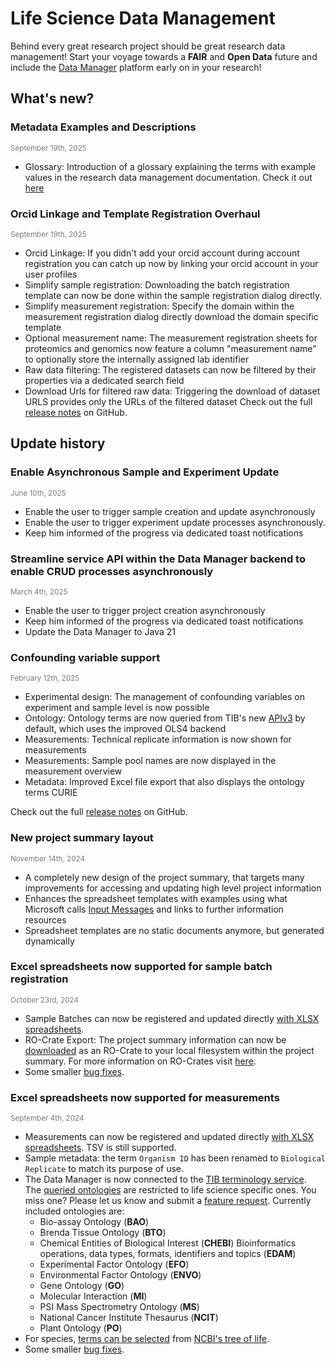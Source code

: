 # Life Science Data Management

Behind every great research project should be great research data management!
Start your voyage towards a __FAIR__ and __Open Data__ future and include
the [Data Manager](https://rdm.qbic.uni-tuebingen.de/login) platform early on in your research!

## What's new?

### Metadata Examples and Descriptions

<div style="font-size: smaller; color: rgba(122,122,122,1)">September 19th, 2025 </div>

- Glossary: Introduction of a glossary explaining the terms with example values in the research data
  management documentation. Check it out [here](metadata/concepts.md)

### Orcid Linkage and Template Registration Overhaul

<div style="font-size: smaller; color: rgba(122,122,122,1)">September 19th, 2025 </div>

- Orcid Linkage: If you didn't add your orcid account during account registration you can
  catch up now by linking your orcid account in your user profiles
- Simplify sample registration: Downloading the batch registration template can now be done within
  the sample registration dialog
  directly.
- Simplify measurement registration: Specify the domain within the measurement registration dialog
  directly download the domain
  specific template
- Optional measurement name: The measurement registration sheets for proteomics and genomics now
  feature a column "measurement
  name" to optionally store the internally assigned lab identifier
- Raw data filtering: The registered datasets can now be filtered by their properties via a
  dedicated search field
- Download Urls for filtered raw data: Triggering the download of dataset URLS provides only the
  URLs of the filtered dataset
Check out the full [release notes](https://github.com/qbicsoftware/data-manager-app/releases/tag/1.11.0) on GitHub.

## Update history

### Enable Asynchronous Sample and Experiment Update

<div style="font-size: smaller; color: rgba(122,122,122,1)">June 10th, 2025 </div>

- Enable the user to trigger sample creation and update asynchronously
- Enable the user to trigger experiment update processes asynchronously.
- Keep him informed of the progress via dedicated toast notifications

### Streamline service API within the Data Manager backend to enable CRUD processes asynchronously

<div style="font-size: smaller; color: rgba(122,122,122,1)">March 4th, 2025 </div>

- Enable the user to trigger project creation asynchronously
- Keep him informed of the progress via dedicated toast notifications
- Update the Data Manager to Java 21

### Confounding variable support

<div style="font-size: smaller; color: rgba(122,122,122,1)">February 12th, 2025 </div>

- Experimental design: The management of confounding variables on experiment and sample level is now
  possible
- Ontology: Ontology terms are now queried from TIB's new [APIv3](https://terminology.tib.eu/ts/api)
  by default, which uses the improved OLS4 backend
- Measurements: Technical replicate information is now shown for measurements
- Measurements: Sample pool names are now displayed in the measurement overview
- Metadata: Improved Excel file export that also displays the ontology terms CURIE

Check out the
full [release notes](https://github.com/qbicsoftware/data-manager-app/releases/tag/1.8.0) on GitHub.

### New project summary layout

<div style="font-size: smaller; color: rgba(122,122,122,1)">November 14th, 2024 </div>

- A completely new design of the project summary, that targets many improvements for accessing and
  updating high level project information
- Enhances the spreadsheet templates with examples using what Microsoft
  calls [Input Messages](https://support.microsoft.com/en-us/office/more-on-data-validation-f38dee73-9900-4ca6-9301-8a5f6e1f0c4c)
  and links to further information resources
- Spreadsheet templates are no static documents anymore, but generated dynamically

### Excel spreadsheets now supported for sample batch registration

<div style="font-size: smaller; color: rgba(122,122,122,1)">October 23rd, 2024 </div>

- Sample Batches can now be registered and updated
  directly [with XLSX spreadsheets](batch/sample-batch.md).
- RO-Crate Export: The project summary information can now
  be [downloaded](project/project_edit.md#download-project-metadata) as an
  RO-Crate to your local filesystem within the project summary.
  For more information on RO-Crates visit [here](https://www.researchobject.org/ro-crate/).
- Some smaller [bug fixes](https://github.com/qbicsoftware/data-manager-app/releases/tag/1.5.0).

### Excel spreadsheets now supported for measurements

<div style="font-size: smaller; color: rgba(122,122,122,1)">September 4th, 2024 </div>

- Measurements can now be registered and updated
  directly [with XLSX spreadsheets](measurement/measurement_introduction.md). TSV is still
  supported.
- Sample metadata: the term `Organism ID` has been renamed to `Biological Replicate` to match its
  purpose of use.
- The Data Manager is now connected to the [TIB terminology service](https://terminology.tib.eu).  
  The [queried ontologies](ontology_search/ontology_search_introduction.md) are restricted to life
  science specific ones. You miss one? Please let us
  know and submit
  a [feature request](https://github.com/qbicsoftware/data-manager-app/issues/new/choose). Currently
  included ontologies are:
    - Bio-assay Ontology (__BAO__)
    - Brenda Tissue Ontology (__BTO__)
    - Chemical Entities of Biological Interest (__CHEBI__)
      Bioinformatics operations, data types, formats, identifiers and topics (__EDAM__)
    - Experimental Factor Ontology (__EFO__)
    - Environmental Factor Ontology (__ENVO__)
    - Gene Ontology (__GO__)
    - Molecular Interaction (__MI__)
    - PSI Mass Spectrometry Ontology (__MS__)
    - National Cancer Institute Thesaurus (__NCIT__)
    - Plant Ontology (__PO__)
- For
  species, [terms can be selected](ontology_search/ontology_search_introduction.md)
  from [NCBI's tree of life](https://doi.org/10.1371/journal.pgen.1005912).
- Some smaller [bug fixes](https://github.com/qbicsoftware/data-manager-app/releases/tag/1.4.0).
